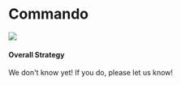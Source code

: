 # Commando

![](https://i.pinimg.com/originals/02/4f/73/024f7332afb0edfd53cc5530659bfa27.png)

#### Overall Strategy
We don't know yet! If you do, please let us know!